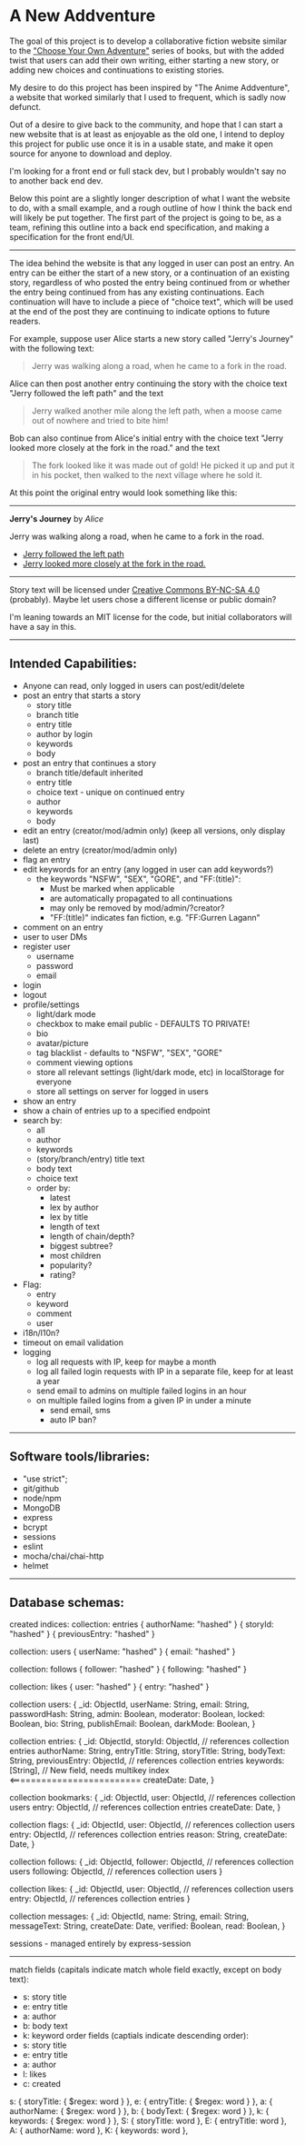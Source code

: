 # A New Addventure

The goal of this project is to develop a collaborative fiction website similar to the ["Choose Your Own Adventure"](https://en.wikipedia.org/wiki/Choose_Your_Own_Adventure) series of books, but with the added twist that users can add their own writing, either starting a new story, or adding new choices and continuations to existing stories.

My desire to do this project has been inspired by "The Anime Addventure", a website that worked similarly that I used to frequent, which is sadly now defunct.

Out of a desire to give back to the community, and hope that I can start a new website that is at least as enjoyable as the old one, I intend to deploy this project for public use once it is in a usable state, and make it open source for anyone to download and deploy.

I'm looking for a front end or full stack dev, but I probably wouldn't say no to another back end dev.

Below this point are a slightly longer description of what I want the website to do, with a small example, and a rough outline of how I think the back end will likely be put together. The first part of the project is going to be, as a team, refining this outline into a back end specification, and making a specification for the front end/UI.

---

The idea behind the website is that any logged in user can post an entry. An entry can be either the start of a new story, or a continuation of an existing story, regardless of who posted the entry being continued from or whether the entry being continued from has any existing continuations. Each continuation will have to include a piece of "choice text", which will be used at the end of the post they are continuing to indicate options to future readers.

For example, suppose user Alice starts a new story called "Jerry's Journey" with the following text:

>Jerry was walking along a road, when he came to a fork in the road.

Alice can then post another entry continuing the story with the choice text "Jerry followed the left path" and the text

>Jerry walked another mile along the left path, when a moose came out of nowhere and tried to bite him!

Bob can also continue from Alice's initial entry with the choice text "Jerry looked more closely at the fork in the road." and the text

> The fork looked like it was made out of gold! He picked it up and put it in his pocket, then walked to the next village where he sold it.

At this point the original entry would look something like this:

---
 **Jerry's Journey** by *Alice*

 Jerry was walking along a road, when he came to a fork in the road.
 
 - [Jerry followed the left path](https://example.com)
 - [Jerry looked more closely at the fork in the road.](https://example.com)
---

Story text will be licensed under [Creative Commons BY-NC-SA 4.0](https://creativecommons.org/licenses/by-nc-sa/4.0/) (probably). Maybe let users chose a different license or public domain?

I'm leaning towards an MIT license for the code, but initial collaborators will have a say in this.

---
## Intended Capabilities:
- Anyone can read, only logged in users can post/edit/delete
- post an entry that starts a story
	- story title
	- branch title
	- entry title
	- author by login 
	- keywords
	- body
- post an entry that continues a story
	- branch title/default inherited
	- entry title
	- choice text - unique on continued entry
	- author
	- keywords
	- body
- edit an entry (creator/mod/admin only) (keep all versions, only display last)
- delete an entry (creator/mod/admin only)
- flag an entry
- edit keywords for an entry (any logged in user can add keywords?)
	- the keywords "NSFW", "SEX", "GORE", and "FF:(title)":
		- Must be marked when applicable
		- are automatically propagated to all continuations
		- may only be removed by mod/admin/?creator?
		- "FF:(title)" indicates fan fiction, e.g. "FF:Gurren Lagann"
- comment on an entry
- user to user DMs
- register user
	- username
	- password
	- email
- login
- logout
- profile/settings
	- light/dark mode
	- checkbox to make email public - DEFAULTS TO PRIVATE!
	- bio
	- avatar/picture
	- tag blacklist - defaults to "NSFW", "SEX", "GORE"
	- comment viewing options
	- store all relevant settings (light/dark mode, etc) in localStorage for everyone
	- store all settings on server for logged in users
- show an entry
- show a chain of entries up to a specified endpoint
- search by:
	- all
	- author
	- keywords
	- (story/branch/entry) title text
	- body text
	- choice text
	- order by:
		 - latest
		 - lex by author
		 - lex by title
		 - length of text
		 - length of chain/depth?
		 - biggest subtree?
		 - most children
		 - popularity?
		 - rating?
- Flag:
	- entry
	- keyword
	- comment
	- user
- i18n/l10n?
- timeout on email validation
- logging
	- log all requests with IP, keep for maybe a month
	- log all failed login requests with IP in a separate file, keep for at least a year
	- send email to admins on multiple failed logins in an hour
	- on multiple failed logins from a given IP in under a minute
		- send email, sms
		- auto IP ban?

---

## Software tools/libraries:
- "use strict";
- git/github
- node/npm
- MongoDB
- express
- bcrypt
- sessions
- eslint
- mocha/chai/chai-http
- helmet



---
## Database schemas:
created indices:
collection: entries
{
  	authorName: "hashed"
}
{
	storyId: "hashed"
}
{
	previousEntry: "hashed"
}

collection: users
{
	userName: "hashed"
}
{
	email: "hashed"
}

collection: follows
{
	follower: "hashed"
}
{
	following: "hashed"
}

collection: likes
{
	user: "hashed"
}
{
	entry: "hashed"
}

collection users: {
  _id: ObjectId,
  userName: String,
  email: String,
  passwordHash: String,
  admin: Boolean,
  moderator: Boolean,
  locked: Boolean,
  bio: String,
  publishEmail: Boolean,
  darkMode: Boolean,
}

collection entries: {
  _id: ObjectId,
  storyId: ObjectId,	// references collection entries
  authorName: String,
  entryTitle: String,
  storyTitle: String,
  bodyText: String,
  previousEntry: ObjectId,	// references collection entries
  keywords: [String],	// New field, needs multikey index <=========================
  createDate: Date,
}

collection bookmarks: {
	_id: ObjectId,
	user: ObjectId,	// references collection users
	entry: ObjectId,	// references collection entries
	createDate: Date,
}

collection flags: {
	_id: ObjectId,
	user: ObjectId,	// references collection users
	entry: ObjectId,	// references collection entries
	reason: String,
	createDate: Date,
}

collection follows: {
	_id: ObjectId,
	follower: ObjectId,	// references collection users
	following: ObjectId,	// references collection users
}

collection likes: {
	_id: ObjectId,
	user: ObjectId,	// references collection users
	entry: ObjectId,	// references collection entries
}

collection messages: {
	_id: ObjectId,
	name: String,
	email: String,
	messageText: String,
	createDate: Date,
	verified: Boolean,
	read: Boolean,
}


sessions - managed entirely by express-session

---
match fields (capitals indicate match whole field exactly, except on body text):
 - s: story title
 - e: entry title
 - a: author
 - b: body text
 - k: keyword
order fields (captials indicate descending order):
 - s: story title
 - e: entry title
 - a: author
 - l: likes
 - c: created


 s: { storyTitle: { $regex: word } },
      e: { entryTitle: { $regex: word } },
      a: { authorName: { $regex: word } },
      b: { bodyText: { $regex: word } },
      k: { keywords: { $regex: word } },
      S: { storyTitle: word },
      E: { entryTitle: word },
      A: { authorName: word },
      K: { keywords: word },